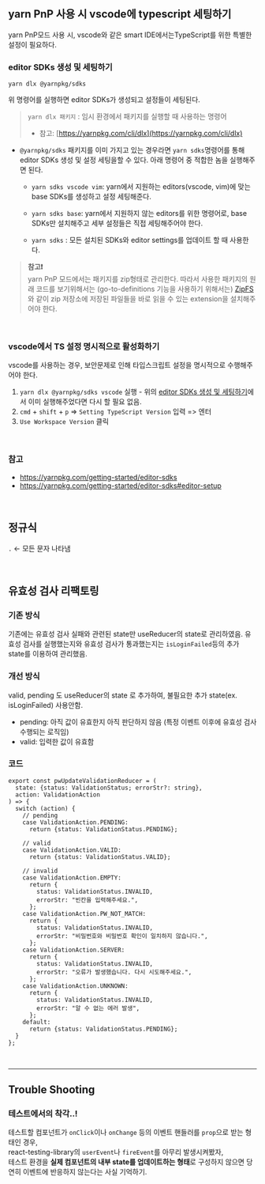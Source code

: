 ## yarn PnP 사용 시 vscode에 typescript 세팅하기

yarn PnP모드 사용 시, vscode와 같은 smart IDE에서는TypeScript를 위한 특별한 설정이 필요하다.

### editor SDKs 생성 및 세팅하기

```
yarn dlx @yarnpkg/sdks
```

위 명령어를 실행하면 editor SDKs가 생성되고 설정들이 세팅된다.

> `yarn dlx 패키지` : 임시 환경에서 패키지를 실행할 때 사용하는 명령어
>
> - 참고: [https://yarnpkg.com/cli/dlx](https://yarnpkg.com/cli/dlx)

- `@yarnpkg/sdks` 패키지를 이미 가지고 있는 경우라면 `yarn sdks`명령어를 통해 editor SDKs 생성 및 설정 세팅을할 수 있다. 아래 명령어 중 적합한 놈을 실행해주면 된다.

  - `yarn sdks vscode vim`: yarn에서 지원하는 editors(vscode, vim)에 맞는 base SDKs를 생성하고 설정 세팅해준다.

  - `yarn sdks base`: yarn에서 지원하지 않는 editors를 위한 명령어로, base SDKs만 설치해주고 세부 설정들은 직접 세팅해주어야 한다.

  - `yarn sdks` : 모든 설치된 SDKs와 editor settings를 업데이트 할 때 사용한다.

> **참고❗️**  
> yarn PnP 모드에서는 패키지를 zip형태로 관리한다. 따라서 사용한 패키지의 원래 코드를 보기위해서는 (go-to-definitions 기능을 사용하기 위해서는) [ZipFS](https://marketplace.visualstudio.com/items?itemName=arcanis.vscode-zipfs)와 같이 zip 저장소에 저장된 파일들을 바로 읽을 수 있는 extension을 설치해주어야 한다.

<br/>

### vscode에서 TS 설정 명시적으로 활성화하기

vscode를 사용하는 경우, 보안문제로 인해 타입스크립트 설정을 명시적으로 수행해주어야 한다.

1. `yarn dlx @yarnpkg/sdks vscode` 실행 - 위의 [editor SDKs 생성 및 세팅하기]()에서 이미 실행해주었다면 다시 할 필요 없음.
2. `cmd` + `shift` + `p` => `Setting TypeScript Version` 입력 => 엔터
3. `Use Workspace Version` 클릭

<br/>

### 참고

- https://yarnpkg.com/getting-started/editor-sdks
- https://yarnpkg.com/getting-started/editor-sdks#editor-setup

<br/>

## 정규식

`.` ← 모든 문자 나타냄

<br/>

## 유효성 검사 리팩토링

### 기존 방식

기존에는 유효성 검사 실패와 관련된 state만 useReducer의 state로 관리하였음.
유효성 검사를 실행했는지와 유효성 검사가 통과했는지는 `isLoginFailed`등의 추가 state를 이용하여 관리했음.

### 개선 방식

valid, pending 도 useReducer의 state 로 추가하여, 불필요한 추가 state(ex. isLoginFailed) 사용안함.

- pending: 아직 값이 유효한지 아직 판단하지 않음 (특정 이벤트 이후에 유효성 검사 수행되는 로직임)
- valid: 입력한 값이 유효함

### 코드

```tsx
export const pwUpdateValidationReducer = (
  state: {status: ValidationStatus; errorStr?: string},
  action: ValidationAction
) => {
  switch (action) {
    // pending
    case ValidationAction.PENDING:
      return {status: ValidationStatus.PENDING};

    // valid
    case ValidationAction.VALID:
      return {status: ValidationStatus.VALID};

    // invalid
    case ValidationAction.EMPTY:
      return {
        status: ValidationStatus.INVALID,
        errorStr: "빈칸을 입력해주세요.",
      };
    case ValidationAction.PW_NOT_MATCH:
      return {
        status: ValidationStatus.INVALID,
        errorStr: "비밀번호와 비밀번호 확인이 일치하지 않습니다.",
      };
    case ValidationAction.SERVER:
      return {
        status: ValidationStatus.INVALID,
        errorStr: "오류가 발생했습니다. 다시 시도해주세요.",
      };
    case ValidationAction.UNKNOWN:
      return {
        status: ValidationStatus.INVALID,
        errorStr: "알 수 없는 에러 발생",
      };
    default:
      return {status: ValidationStatus.PENDING};
  }
};
```

 <br/>

---

## Trouble Shooting

### 테스트에서의 착각..!

테스트할 컴포넌트가 `onClick`이나 `onChange` 등의 이벤트 핸들러를 `prop`으로 받는 형태인 경우,  
react-testing-library의 `userEvent`나 `fireEvent`를 아무리 발생시켜봤자,  
테스트 환경을 **실제 컴포넌트의 내부 state를 업데이트하는 형태**로 구성하지 않으면 당연히 이벤트에 반응하지 않는다는 사실 기억하기.
